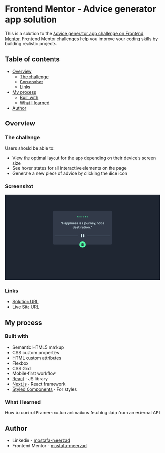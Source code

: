 # Frontend Mentor - Advice generator app solution

This is a solution to the [Advice generator app challenge on Frontend Mentor](https://www.frontendmentor.io/challenges/advice-generator-app-QdUG-13db). Frontend Mentor challenges help you improve your coding skills by building realistic projects.

## Table of contents

- [Overview](#overview)
  - [The challenge](#the-challenge)
  - [Screenshot](#screenshot)
  - [Links](#links)
- [My process](#my-process)
  - [Built with](#built-with)
  - [What I learned](#what-i-learned)
- [Author](#author)


## Overview

### The challenge

Users should be able to:

- View the optimal layout for the app depending on their device's screen size
- See hover states for all interactive elements on the page
- Generate a new piece of advice by clicking the dice icon

### Screenshot

![](./adviceGenerator.png)



### Links

- [Solution URL](https://github.com/mostafa-meerzad/advice-generator)
- [Live Site URL](https://clinquant-tarsier-161c51.netlify.app/)

## My process

### Built with

- Semantic HTML5 markup
- CSS custom properties
- HTML custom attributes
- Flexbox
- CSS Grid
- Mobile-first workflow
- [React](https://reactjs.org/) - JS library
- [Next.js](https://nextjs.org/) - React framework
- [Styled Components](https://styled-components.com/) - For styles


### What I learned
How to control Framer-motion animations 
fetching data from an external API



## Author

- Linkedin - [mostafa-meerzad](https://www.linkedin.com/in/mostafa-meerzad-a753371b7/)
- Frontend Mentor - [mostafa-meerzad](https://www.frontendmentor.io/profile/mostafa-meerzad)
